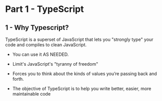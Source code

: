 # Part 1 - TypeScript
## 1 - Why Typescript?

TypeScript is a superset of JavaScript that lets you "strongly type" your code and compiles to clean JavaScript.

* You can use it AS NEEDED.

* Limit's JavaScript's "tyranny of freedom"

* Forces you to think about the kinds of values you’re passing back and forth.

* The objective of TypeScript is to help you write better, easier, more maintainable code
